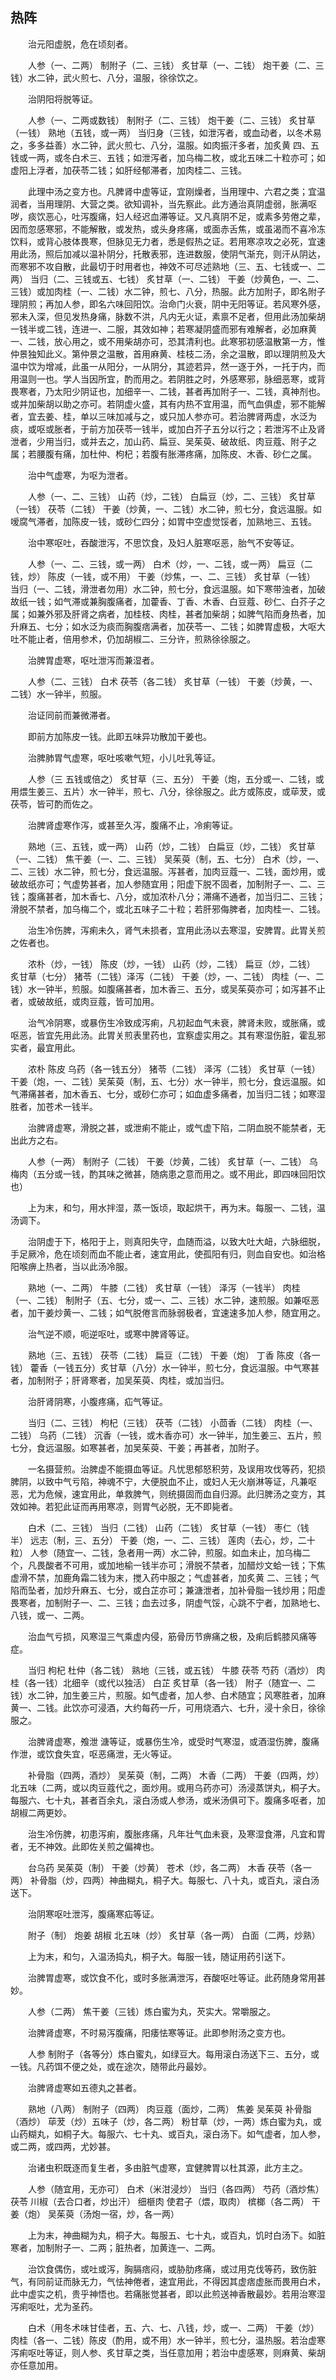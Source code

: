 ## 热阵


&emsp;&emsp;治元阳虚脱，危在顷刻者。

&emsp;&emsp;人参（一、二两） 制附子（二、三钱） 炙甘草（一、二钱） 炮干姜（二、三钱）水二钟，武火煎七、八分，温服，徐徐饮之。

&emsp;&emsp;治阴阳将脱等证。

&emsp;&emsp;人参（一、二两或数钱） 制附子（二、三钱） 炮干姜（二、三钱） 炙甘草（一钱） 熟地（五钱，或一两） 当归身（三钱，如泄泻者，或血动者，以冬术易之，多多益善）水二钟，武火煎七、八分，温服。如肉振汗多者，加炙黄 四、五钱或一两，或冬白术三、五钱；如泄泻者，加乌梅二枚，或北五味二十粒亦可；如虚阳上浮者，加茯苓二钱；如肝经郁滞者，加肉桂二、三钱。

&emsp;&emsp;此理中汤之变方也。凡脾肾中虚等证，宜刚燥者，当用理中、六君之类；宜温润者，当用理阴、大营之类。欲知调补，当先察此。此方通治真阴虚弱，胀满呕哕，痰饮恶心，吐泻腹痛，妇人经迟血滞等证。又凡真阴不足，或素多劳倦之辈，因而忽感寒邪，不能解散，或发热，或头身疼痛，或面赤舌焦，或虽渴而不喜冷冻饮料，或背心肢体畏寒，但脉见无力者，悉是假热之证。若用寒凉攻之必死，宜速用此汤，照后加减以温补阴分，托散表邪，连进数服，使阴气渐充，则汗从阴达，而寒邪不攻自散，此最切于时用者也，神效不可尽述熟地（三、五、七钱或一、二两） 当归（二、三钱或五、七钱） 炙甘草（一、二钱） 干姜（炒黄色，一、二、三钱）或加肉桂（一、二钱）水二钟，煎七、八分，热服。此方加附子，即名附子理阴煎；再加人参，即名六味回阳饮。治命门火衰，阴中无阳等证。若风寒外感，邪未入深，但见发热身痛，脉数不洪，凡内无火证，素禀不足者，但用此汤加柴胡一钱半或二钱，连进一、二服，其效如神；若寒凝阴盛而邪有难解者，必加麻黄一、二钱，放心用之，或不用柴胡亦可，恐其清利也。此寒邪初感温散第一方，惟仲景独知此义。第仲景之温散，首用麻黄、桂枝二汤，余之温散，即以理阴煎及大温中饮为增减，此虽一从阳分，一从阴分，其迹若异，然一逐于外，一托于内，而用温则一也。学人当因所宜，酌而用之。若阴胜之时，外感寒邪，脉细恶寒，或背畏寒者，乃太阳少阴证也，加细辛一、二钱，甚者再加附子一、二钱，真神剂也。或并加柴胡以助之亦可。若阴虚火盛，其有内热不宜用温，而气血俱虚，邪不能解者，宜去姜、桂，单以三味加减与之，或只加人参亦可。若治脾肾两虚，水泛为痰，或呕或胀者，于前方加茯苓一钱半，或加白芥子五分以行之；若泄泻不止及肾泄者，少用当归，或并去之，加山药、扁豆、吴茱萸、破故纸、肉豆蔻、附子之属；若腰腹有痛，加杜仲、枸杞；若腹有胀滞疼痛，加陈皮、木香、砂仁之属。

&emsp;&emsp;治中气虚寒，为呕为泄者。

&emsp;&emsp;人参（一、二、三钱） 山药（炒，二钱） 白扁豆（炒，二、三钱） 炙甘草（一钱） 茯苓（二钱） 干姜（炒黄，一、二钱）水二钟，煎七分，食远温服。如嗳腐气滞者，加陈皮一钱，或砂仁四分；如胃中空虚觉馁者，加熟地三、五钱。

&emsp;&emsp;治中寒呕吐，吞酸泄泻，不思饮食，及妇人脏寒呕恶，胎气不安等证。

&emsp;&emsp;人参（一、二、三钱，或一两） 白术（炒，一、二钱，或一两） 扁豆（二钱，炒） 陈皮（一钱，或不用） 干姜（炒焦，一、二、三钱） 炙甘草（一钱） 当归（一、二钱，滑泄者勿用）水二钟，煎七分，食远温服。如下寒带浊者，加破故纸一钱；如气滞或兼胸腹痛者，加藿香、丁香、木香、白豆蔻、砂仁、白芥子之属；如兼外邪及肝肾之病者，加桂枝、肉桂，甚者加柴胡；如脾气陷而身热者，加升麻五、七分；如水泛为痰而胸腹痞满者，加茯苓一、二钱；如脾胃虚极，大呕大吐不能止者，倍用参术，仍加胡椒二、三分许，煎熟徐徐服之。

&emsp;&emsp;治脾胃虚寒，呕吐泄泻而兼湿者。

&emsp;&emsp;人参（二、三钱） 白术 茯苓（各二钱） 炙甘草（一钱） 干姜（炒黄，一、二钱）水一钟半，煎服。

&emsp;&emsp;治证同前而兼微滞者。

&emsp;&emsp;即前方加陈皮一钱。此即五味异功散加干姜也。

&emsp;&emsp;治脾肺胃气虚寒，呕吐咳嗽气短，小儿吐乳等证。

&emsp;&emsp;人参（三 五钱或倍之） 炙甘草（三、五分） 干姜（炮，五分或一、二钱，或用煨生姜三、五片）水一钟半，煎七、八分，徐徐服之。此方或陈皮，或荜茇，或茯苓，皆可酌而佐之。

&emsp;&emsp;治脾肾虚寒作泻，或甚至久泻，腹痛不止，冷痢等证。

&emsp;&emsp;熟地（三、五钱，或一两） 山药（炒，二钱） 白扁豆（炒，二钱） 炙甘草（一、二钱） 焦干姜（一、二、三钱） 吴茱萸（制，五、七分） 白术（炒，一、二、三钱）水二钟，煎七分，食远温服。泻甚者，加肉豆蔻一、二钱，面炒用，或破故纸亦可；气虚势甚者，加人参随宜用；阳虚下脱不固者，加制附子一、二、三钱；腹痛甚者，加木香七、八分，或加浓朴八分；滞痛不通者，加当归二、三钱；滑脱不禁者，加乌梅二个，或北五味子二十粒；若肝邪侮脾者，加肉桂一、二钱。

&emsp;&emsp;治生冷伤脾，泻痢未久，肾气未损者，宜用此汤以去寒湿，安脾胃。此胃关煎之佐者也。

&emsp;&emsp;浓朴（炒，一钱） 陈皮（炒，一钱） 山药（炒，二钱） 扁豆（炒，二钱） 炙甘草（七分） 猪苓（二钱）泽泻（二钱） 干姜（炒，一、二钱） 肉桂（一、二钱）水一钟半，煎服。如腹痛甚者，加木香三、五分，或吴茱萸亦可；如泻甚不止者，或破故纸，或肉豆蔻，皆可加用。

&emsp;&emsp;治气冷阴寒，或暴伤生冷致成泻痢，凡初起血气未衰，脾肾未败，或胀痛，或呕恶，皆宜先用此汤。此胃关煎表里药也，宜察虚实用之。其有寒湿伤脏，霍乱邪实者，最宜用此。

&emsp;&emsp;浓朴 陈皮 乌药（各一钱五分） 猪苓（二钱） 泽泻（二钱） 炙甘草（一钱） 干姜（炮，一、二钱）吴茱萸（制，五、七分）水一钟半，煎七分，食远温服。如气滞痛甚者，加木香五、七分，或砂仁亦可；如血虚多痛者，加当归二钱；如寒湿胜者，加苍术一钱半。

&emsp;&emsp;治脾肾虚寒，滑脱之甚，或泄痢不能止，或气虚下陷，二阴血脱不能禁者，无出此方之右。

&emsp;&emsp;人参（一两） 制附子（二钱） 干姜（炒黄，二钱） 炙甘草（一、二钱） 乌梅肉（五分或一钱，酌其味之微甚，随病患之意而用之。或不用此，即四味回阳饮也）

&emsp;&emsp;上为末，和匀，用水拌湿，蒸一饭顷，取起烘干，再为末。每服一、二钱，温汤调下。

&emsp;&emsp;治阴虚于下，格阳于上，则真阳失守，血随而溢，以致大吐大衄，六脉细脱，手足厥冷，危在顷刻而血不能止者，速宜用此，使孤阳有归，则血自安也。如治格阳喉痹上热者，当以此汤冷服。

&emsp;&emsp;熟地（一、二两） 牛膝（二钱） 炙甘草（一钱） 泽泻（一钱半） 肉桂（一、二钱） 制附子（五、七分，或一、二、三钱）水二钟，速煎服。如兼呕恶者，加干姜炒黄一、二钱；如气脱倦言而脉弱极者，宜速速多加人参，随宜用之。

&emsp;&emsp;治气逆不顺，呃逆呕吐，或寒中脾肾等证。

&emsp;&emsp;熟地（三、五钱） 茯苓（二钱） 扁豆（二钱） 干姜（炮） 丁香 陈皮（各一钱） 藿香（一钱五分）炙甘草（八分）水一钟半，煎七分，食远温服。中气寒甚者，加制附子；肝肾寒者，加吴茱萸、肉桂，或加当归。

&emsp;&emsp;治肝肾阴寒，小腹疼痛，疝气等证。

&emsp;&emsp;当归（二、三钱） 枸杞（三钱） 茯苓（二钱） 小茴香（二钱） 肉桂（一、二钱） 乌药（二钱） 沉香（一钱，或木香亦可）水一钟半，加生姜三、五片，煎七分，食远温服。如寒甚者，加吴茱萸、干姜；再甚者，加附子。

&emsp;&emsp;一名摄营煎。治脾虚不能摄血等证。凡忧思郁怒积劳，及误用攻伐等药，犯损脾阴，以致中气亏陷，神魂不宁，大便脱血不止，或妇人无火崩淋等证，凡兼呕恶，尤为危候，速宜用此，单救脾气，则统摄固而血自归源。此归脾汤之变方，其效如神。若犯此证而再用寒凉，则胃气必脱，无不即毙者。

&emsp;&emsp;白术（二、三钱） 当归（二钱） 山药（二钱） 炙甘草（一钱） 枣仁（钱半） 远志（制，三、五分） 干姜（炮，一、二、三钱） 莲肉（去心，炒，二十粒） 人参（随宜一、二钱，急者用一两）水二钟，煎服。如血未止，加乌梅二个，凡畏酸者不可用，或加地榆一钱半亦可；滑脱不禁者，加醋炒文蛤一钱；下焦虚滑不禁，加鹿角霜二钱为末，搅入药中服之；气虚甚者，加炙黄 二、三钱；气陷而坠者，加炒升麻五、七分，或白芷亦可；兼溏泄者，加补骨脂一钱炒用；阳虚畏寒者，加制附子一、二、三钱；血去过多，阴虚气馁，心跳不宁者，加熟地七、八钱，或一、二两。

&emsp;&emsp;治血气亏损，风寒湿三气乘虚内侵，筋骨历节痹痛之极，及痢后鹤膝风痛等症。

&emsp;&emsp;当归 枸杞 杜仲（各二钱） 熟地（三钱，或五钱） 牛膝 茯苓 芍药（酒炒） 肉桂（各一钱）北细辛（或代以独活） 白芷 炙甘草（各一钱） 附子（随宜一、二钱）水二钟，加生姜三片，煎服。如气虚者，加人参、白术随宜；风寒胜者，加麻黄一、二钱。此饮亦可浸酒，大约每药一斤，可用烧酒六、七升，浸十余日，徐徐服之。

&emsp;&emsp;治脾肾虚寒，飧泄 溏等证，或暴伤生冷，或受时气寒湿，或酒湿伤脾，腹痛作泄，或饮食失宜，呕恶痛泄，无火等证。

&emsp;&emsp;补骨脂（四两，酒炒） 吴茱萸（制，二两） 木香（二两） 干姜（四两，炒） 北五味（二两，或以肉豆蔻代之，面炒用。或用乌药亦可）汤浸蒸饼丸，桐子大。每服六、七十丸，甚者百余丸，滚白汤或人参汤，或米汤俱可下。腹痛多呕者，加胡椒二两更妙。

&emsp;&emsp;治生冷伤脾，初患泻痢，腹胀疼痛，凡年壮气血未衰，及寒湿食滞，凡宜和胃者，无不神效。此即佐关煎之偏裨也。

&emsp;&emsp;台乌药 吴茱萸（制） 干姜（炒黄） 苍术（炒，各二两） 木香 茯苓（各一两） 补骨脂（炒，四两）神曲糊丸，桐子大。每服七、八十丸，或百丸，滚白汤送下。

&emsp;&emsp;治阴寒呕吐泄泻，腹痛寒疝等证。

&emsp;&emsp;附子（制） 炮姜 胡椒 北五味（炒） 炙甘草（各一两） 白面（二两，炒熟）

&emsp;&emsp;上为末，和匀，入温汤捣丸，桐子大。每服一钱，随证用药引送下。

&emsp;&emsp;治脾胃虚寒，或饮食不化，或时多胀满泄泻，吞酸呕吐等证。此药随身常用甚妙。

&emsp;&emsp;人参（二两） 焦干姜（三钱）炼白蜜为丸，芡实大。常嚼服之。

&emsp;&emsp;治脾肾虚寒，不时易泻腹痛，阳痿怯寒等证。此即参附汤之变方也。

&emsp;&emsp;人参 制附子（各等分）炼白蜜丸，如绿豆大。每用滚白汤送下三、五分，或一钱。凡药饵不便之处，或在途次，随带此丹最妙。

&emsp;&emsp;治脾肾虚寒如五德丸之甚者。

&emsp;&emsp;熟地（八两） 制附子（四两） 肉豆蔻（面炒，二两） 焦姜 吴茱萸 补骨脂（酒炒） 荜茇（炒）五味子（炒，各二两） 粉甘草（炒，一两）炼白蜜为丸，或山药糊丸，如桐子大。每服六、七十丸、或百丸，滚白汤下。如气虚者，加人参，或二两，或四两，尤妙甚。

&emsp;&emsp;治诸虫积既逐而复生者，多由脏气虚寒，宜健脾胃以杜其源，此方主之。

&emsp;&emsp;人参（随宜用，无亦可） 白术（米泔浸炒） 当归（各四两） 芍药（酒炒焦） 茯苓 川椒（去合口者，炒出汗） 细榧肉 使君子（煨，取肉） 槟榔（各二两） 干姜（炮） 吴茱萸（汤炮一宿，炒，各一两）

&emsp;&emsp;上为末，神曲糊为丸，桐子大。每服五、七十丸，或百丸，饥时白汤下。如脏寒者，加制附子一、二两；脏热者，加黄连一、二两。

&emsp;&emsp;治饮食偶伤，或吐或泻，胸膈痞闷，或胁肋疼痛，或过用克伐等药，致伤脏气，有同前证而脉无力，气怯神倦者，速宜用此，不得因其虚痞虚胀而畏用白术，此中虚实之机，贵乎神悟也。若痛胀觉甚者，即以此煎送神香散最妙。若用治寒湿泻痢呕吐，尤为圣药。

&emsp;&emsp;白术（用冬术味甘佳者，五、六、七、八钱，炒，或一、二两） 干姜（炒） 肉桂（各一、二钱）陈皮（酌用，或不用）水一钟半，煎七分，温热服。若治虚寒泻痢呕吐等证，则人参、炙甘草之类，当任意加用；若治中虚感寒，则麻黄、柴胡亦任意加用。

